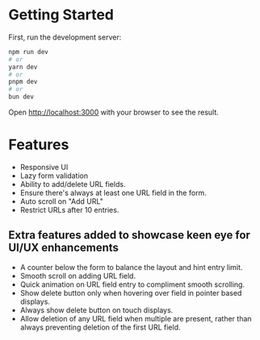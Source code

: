 # Getting Started

First, run the development server:

```bash
npm run dev
# or
yarn dev
# or
pnpm dev
# or
bun dev
```

Open [http://localhost:3000](http://localhost:3000) with your browser to see the result.

# Features

- Responsive UI
- Lazy form validation
- Ability to add/delete URL fields.
- Ensure there's always at least one URL field in the form.
- Auto scroll on "Add URL"
- Restrict URLs after 10 entries.

## Extra features added to showcase keen eye for UI/UX enhancements
- A counter below the form to balance the layout and hint entry limit.
- Smooth scroll on adding URL field.
- Quick animation on URL field entry to compliment smooth scrolling.
- Show delete button only when hovering over field in pointer based displays.
- Always show delete button on touch displays.
- Allow deletion of any URL field when multiple are present, rather than always preventing deletion of the first URL field.
